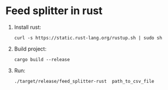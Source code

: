# Feed splitter in rust

1. Install rust:
	```
	curl -s https://static.rust-lang.org/rustup.sh | sudo sh
	```
2. Build project:
	```
	cargo build --release
	```
3. Run:
	```
	./target/release/feed_splitter-rust  path_to_csv_file
	```
